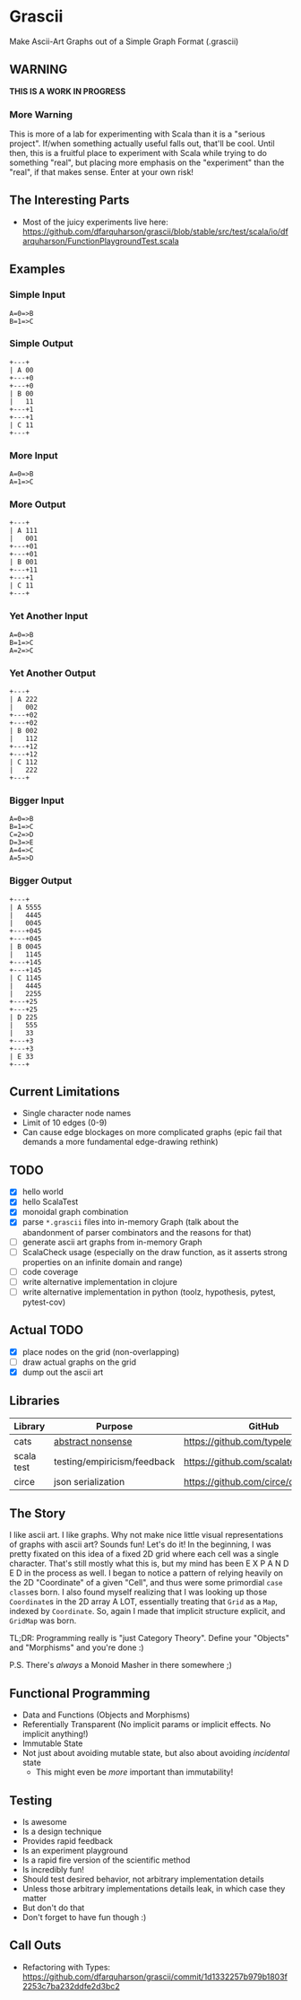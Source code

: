 # Grascii
Make Ascii-Art Graphs out of a Simple Graph Format (.grascii)

## WARNING
**THIS IS A WORK IN PROGRESS**

### More Warning
This is more of a lab for experimenting with Scala than it is a "serious project".
If/when something actually useful falls out, that'll be cool.
Until then, this is a fruitful place to experiment with Scala
while trying to do something "real", but placing more emphasis on the "experiment"
than the "real", if that makes sense. Enter at your own risk!

## The Interesting Parts
- Most of the juicy experiments live here: https://github.com/dfarquharson/grascii/blob/stable/src/test/scala/io/dfarquharson/FunctionPlaygroundTest.scala

## Examples

### Simple Input
```
A=0=>B
B=1=>C
```

### Simple Output
```
+---+
| A 00
+---+0
+---+0
| B 00
|   11
+---+1
+---+1
| C 11
+---+
```

### More Input
```
A=0=>B
A=1=>C
```

### More Output
```
+---+
| A 111
|   001
+---+01
+---+01
| B 001
+---+11
+---+1
| C 11
+---+
```

### Yet Another Input
```
A=0=>B
B=1=>C
A=2=>C
```

### Yet Another Output
```
+---+
| A 222
|   002
+---+02
+---+02
| B 002
|   112
+---+12
+---+12
| C 112
|   222
+---+
```

### Bigger Input
```
A=0=>B
B=1=>C
C=2=>D
D=3=>E
A=4=>C
A=5=>D
```

### Bigger Output
```
+---+
| A 5555
|   4445
|   0045
+---+045
+---+045
| B 0045
|   1145
+---+145
+---+145
| C 1145
|   4445
|   2255
+---+25
+---+25
| D 225
|   555
|   33
+---+3
+---+3
| E 33
+---+
```

## Current Limitations
- Single character node names
- Limit of 10 edges (0-9)
- Can cause edge blockages on more complicated graphs (epic fail that demands a more fundamental edge-drawing rethink)

## TODO
- [x] hello world
- [x] hello ScalaTest
- [x] monoidal graph combination
- [x] parse `*.grascii` files into in-memory Graph (talk about the abandonment of parser combinators and the reasons for that)
- [ ] generate ascii art graphs from in-memory Graph
- [ ] ScalaCheck usage (especially on the draw function, as it asserts strong properties on an infinite domain and range)
- [ ] code coverage
- [ ] write alternative implementation in clojure
- [ ] write alternative implementation in python (toolz, hypothesis, pytest, pytest-cov)

## Actual TODO
- [x] place nodes on the grid (non-overlapping)
- [ ] draw actual graphs on the grid
- [x] dump out the ascii art

## Libraries
|Library|Purpose|GitHub|Docs|
|-------|-------|------|----|
|cats|[abstract nonsense](https://en.wikipedia.org/wiki/Abstract_nonsense)|https://github.com/typelevel/cats|https://typelevel.org/cats/|
|scala test|testing/empiricism/feedback|https://github.com/scalatest/scalatest|https://www.scalatest.org/|
|circe|json serialization|https://github.com/circe/circe|https://circe.github.io/circe/|

## The Story
I like ascii art. I like graphs. Why not make nice little visual representations of graphs with ascii art?
Sounds fun! Let's do it!
In the beginning, I was pretty fixated on this idea of a fixed 2D grid where each cell was a single character.
That's still mostly what this is, but my mind has been E X P A N D E D in the process as well.
I began to notice a pattern of relying heavily on the 2D "Coordinate" of a given "Cell",
and thus were some primordial `case class`es born.
I also found myself realizing that I was looking up those `Coordinate`s in the 2D array A LOT,
essentially treating that `Grid` as a `Map`, indexed by `Coordinate`.
So, again I made that implicit structure explicit, and `GridMap` was born.

TL;DR: Programming really is "just Category Theory". Define your "Objects" and "Morphisms" and you're done :)

P.S. There's _always_ a Monoid Masher in there somewhere ;)

## Functional Programming
- Data and Functions (Objects and Morphisms)
- Referentially Transparent (No implicit params or implicit effects. No implicit anything!)
- Immutable State
- Not just about avoiding mutable state, but also about avoiding _incidental_ state
  - This might even be _more_ important than immutability!

## Testing
- Is awesome
- Is a design technique
- Provides rapid feedback
- Is an experiment playground
- Is a rapid fire version of the scientific method
- Is incredibly fun!
- Should test desired behavior, not arbitrary implementation details
- Unless those arbitrary implementations details leak, in which case they matter
- But don't do that
- Don't forget to have fun though :)

## Call Outs
- Refactoring with Types: https://github.com/dfarquharson/grascii/commit/1d1332257b979b1803f2253c7ba232ddfe2d3bc2

